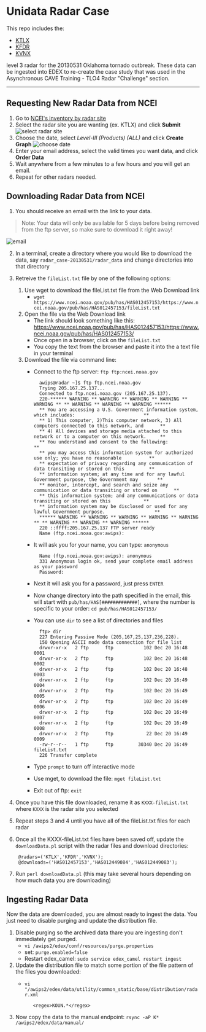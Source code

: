 # Unidata Radar Case

This repo includes the:
  - [KTLX](./radar_case-20130531/radar_data/KTLX)
  - [KFDR](./radar_case-20130531/radar_data/KFDR)
  - [KVNX](./radar_case-20130531/radar_data/KVNX)

level 3 radar for the 20130531 Oklahoma tornado outbreak. These data can be ingested into EDEX to re-create the case study that was used in the Asynchronous CAVE Training - TLO4 Radar "Challenge" section.

---

## Requesting New Radar Data from NCEI

1. Go to [NCEI's inventory by radar site](https://www.ncdc.noaa.gov/nexradinv/choosesite.jsp)
2. Select the radar site you are wanting (ex. KTLX) and click <b>Submit</b>
       ![select radar site](../images/selectRadar.png)
3. Choose the date, select *Level-III (Products) (ALL)* and click <b>Create Graph</b>
       ![choose date](../images/selectDate.png)
4. Enter your email address, select the valid times you want data, and click <b>Order Data</b>
5. Wait anywhere from a few minutes to a few hours and you will get an email.
6. Repeat for other radars needed.

## Downloading Radar Data from NCEI

1. You should receive an email with the link to your data. 
>Note: Your data will only be available for 5 days before being removed from the ftp server, so make sure to download it right away!

![email](../images/email.png)

2. In a terminal, create a directory where you would like to download the data, say `radar_case-20130531/radar_data` and change directories into that directory
3. Retreive the `fileList.txt` file by one of the following options:
   1. Use wget to download the fileList.txt file from the Web Download link
      - `wget https://www.ncei.noaa.gov/pub/has/HAS012457153/https://www.ncei.noaa.gov/pub/has/HAS012457153/fileList.txt`
   2. Open the file via the Web Download link
      - The link should look something like this: https://www.ncei.noaa.gov/pub/has/HAS012457153/https://www.ncei.noaa.gov/pub/has/HAS012457153/
      - Once open in a browser, click on the `fileList.txt`
      - You copy the text from the browser and paste it into the a text file in your terminal
   3. Download the file via command line:
        - Connect to the ftp server: `ftp ftp:ncei.noaa.gov`

                awips@radar ~]$ ftp ftp.ncei.noaa.gov
                Trying 205.167.25.137...
                Connected to ftp.ncei.noaa.gov (205.167.25.137).
                220-****** WARNING ** WARNING ** WARNING ** WARNING ** WARNING ** ** WARNING ** WARNING ** WARNING ******
                ** You are accessing a U.S. Government information system, which includes:                         **
                ** 1) This computer, 2)This computer network, 3) All computers connected to this network, and      **
                ** 4) All devices and storage media attached to this network or to a computer on this network.     **
                ** You understand and consent to the following:                                                    **
                ** you may access this information system for authorized use only; you have no reasonable          **
                ** expectation of privacy regarding any communication of data transiting or stored on this         **
                ** information system; at any time and for any lawful Government purpose, the Government may       **
                ** monitor, intercept, and search and seize any communication or data transiting or stored on      **
                ** this information system; and any communications or data transiting or stored on this            **
                ** information system may be disclosed or used for any lawful Government purpose.                  **
                ****** WARNING ** WARNING ** WARNING ** WARNING ** WARNING ** ** WARNING ** WARNING ** WARNING ******
                220 ::ffff:205.167.25.137 FTP server ready
                Name (ftp.ncei.noaa.gov:awips): 

        - It will ask you for your name, you can type: `anonymous`

                Name (ftp.ncei.noaa.gov:awips): anonymous
                331 Anonymous login ok, send your complete email address as your password
                Password:

        - Next it will ask you for a password, just press `ENTER`
        - Now change directory into the path specified in the email, this will start with `pub/has/HAS[#############]`, where the number is specific to your order: `cd pub/has/HAS012457153/`
        - You can use `dir` to see a list of directories and files

                ftp> dir
                227 Entering Passive Mode (205,167,25,137,236,228).
                150 Opening ASCII mode data connection for file list
                drwxr-xr-x   2 ftp      ftp           102 Dec 20 16:48 0001
                drwxr-xr-x   2 ftp      ftp           102 Dec 20 16:48 0002
                drwxr-xr-x   2 ftp      ftp           102 Dec 20 16:48 0003
                drwxr-xr-x   2 ftp      ftp           102 Dec 20 16:49 0004
                drwxr-xr-x   2 ftp      ftp           102 Dec 20 16:49 0005
                drwxr-xr-x   2 ftp      ftp           102 Dec 20 16:49 0006
                drwxr-xr-x   2 ftp      ftp           102 Dec 20 16:49 0007
                drwxr-xr-x   2 ftp      ftp           102 Dec 20 16:49 0008
                drwxr-xr-x   2 ftp      ftp            22 Dec 20 16:49 0009
                -rw-r--r--   1 ftp      ftp         30340 Dec 20 16:49 fileList.txt
                226 Transfer complete

        - Type `prompt` to turn off interactive mode
        - Use mget, to download the file: `mget fileList.txt`
        - Exit out of ftp: `exit`
4. Once you have this file downloaded, rename it as `KXXX-fileList.txt` where `KXXX` is the radar site you selected
5. Repeat steps 3 and 4 until you have all of the fileList.txt files for each radar
6. Once all the KXXX-fileList.txt files have been saved off, update the `downloadData.pl` script with the radar files and download directories:

        @radars=('KTLX','KFDR','KVNX');
        @downloads=('HAS012457153','HAS012449084','HAS012449083');

7. Run `perl downloadData.pl` (this may take several hours depending on how much data you are downloading)

## Ingesting Radar Data
Now the data are downloaded, you are almost ready to ingest the data. You just need to disable purging and update the distribution file.

1. Disable purging so the archived data thare you are ingesting don't immediately get purged. 
   - `vi /awips2/edex/conf/resources/purge.properties`
   - set: `purge.enabled=false`
   - Restart edex_camel: `sudo service edex_camel restart ingest`
2. Update the distribution file to match some portion of the file pattern of the files you downloaded:
   - `vi "/awips2/edex/data/utility/common_static/base/distribution/radar.xml`
     
            <regex>KOUN.*</regex>

3.  Now copy the data to the manual endpoint: `rsync -aP K* /awips2/edex/data/manual/`
